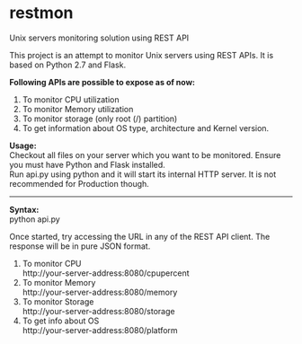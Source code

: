 # restmon
Unix servers monitoring solution using REST API

This project is an attempt to monitor Unix servers using REST APIs. 
It is based on Python 2.7 and Flask.

<b>Following APIs are possible to expose as of now:</b>
<ol>
<li>To monitor CPU utilization</li>
<li>To monitor Memory utilization</li>
<li>To monitor storage (only root (/) partition)</li>
<li>To get information about OS type, architecture and Kernel version.</li>
</ol>
<b>Usage:</b><br>
Checkout all files on your server which you want to be monitored. Ensure you must have Python and Flask installed.<br>
Run api.py using python and it will start its internal HTTP server. It is not recommended for Production though.
<hr>
<b>Syntax:</b><br>
python api.py

Once started, try accessing the URL in any of the REST API client. The response will be in pure JSON format.<br>
1. To monitor CPU<br>
http://your-server-address:8080/cpupercent<br>
2. To monitor Memory<br>
http://your-server-address:8080/memory<br>
3. To monitor Storage<br>
http://your-server-address:8080/storage<br>
4. To get info about OS<br>
http://your-server-address:8080/platform<br>


